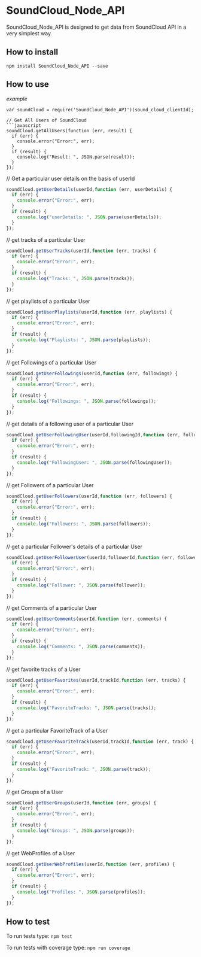 # SoundCloud_Node_API

SoundCloud_Node_API is designed to get data from  SoundCloud API in a very simplest way.

##  How to install
`npm install SoundCloud_Node_API --save`

## How to use

*example*
```
var soundCloud = require('SoundCloud_Node_API')(sound_cloud_clientId);

// Get All Users of SoundCloud
```javascript
soundCloud.getAllUsers(function (err, result) {
  if (err) {
    console.error("Error:", err);
  }
  if (result) {
    console.log("Result: ", JSON.parse(result));
  }
});
```

// Get a particular user details on the basis of userId
```javascript
soundCloud.getUserDetails(userId,function (err, userDetails) {
  if (err) {
    console.error("Error:", err);
  }
  if (result) {
    console.log("userDetails: ", JSON.parse(userDetails));
  }
});
```

// get tracks of a particular User
```javascript
soundCloud.getUserTracks(userId,function (err, tracks) {
  if (err) {
    console.error("Error:", err);
  }
  if (result) {
    console.log("Tracks: ", JSON.parse(tracks));
  }
});
```

// get playlists of a particular User
```javascript
soundCloud.getUserPlaylists(userId,function (err, playlists) {
  if (err) {
    console.error("Error:", err);
  }
  if (result) {
    console.log("Playlists: ", JSON.parse(playlists));
  }
});
```

// get Followings of a particular User
```javascript
soundCloud.getUserFollowings(userId,function (err, followings) {
  if (err) {
    console.error("Error:", err);
  }
  if (result) {
    console.log("Followings: ", JSON.parse(followings));
  }
});
```

// get details of a following user of a particular User
```javascript
soundCloud.getUserFollowingUser(userId,followingId,function (err, followingUser) {
  if (err) {
    console.error("Error:", err);
  }
  if (result) {
    console.log("FollowingUser: ", JSON.parse(followingUser));
  }
});
```

// get Followers of a particular User
```javascript
soundCloud.getUserFollowers(userId,function (err, followers) {
  if (err) {
    console.error("Error:", err);
  }
  if (result) {
    console.log("Followers: ", JSON.parse(followers));
  }
});
```

// get a particular Follower's details of a particular User
```javascript
soundCloud.getUserFollowerUser(userId,followerId,function (err, follower) {
  if (err) {
    console.error("Error:", err);
  }
  if (result) {
    console.log("Follower: ", JSON.parse(follower));
  }
});
```

// get Comments of a particular User
```javascript
soundCloud.getUserComments(userId,function (err, comments) {
  if (err) {
    console.error("Error:", err);
  }
  if (result) {
    console.log("Comments: ", JSON.parse(comments));
  }
});
```

// get favorite tracks of a User
```javascript
soundCloud.getUserFavorites(userId,trackId,function (err, tracks) {
  if (err) {
    console.error("Error:", err);
  }
  if (result) {
    console.log("FavoriteTracks: ", JSON.parse(tracks));
  }
});
```

// get a particular FavoriteTrack of a User
```javascript
soundCloud.getUserFavoriteTrack(userId,trackId,function (err, track) {
  if (err) {
    console.error("Error:", err);
  }
  if (result) {
    console.log("FavoriteTrack: ", JSON.parse(track));
  }
});
```

// get Groups of a User
```javascript
soundCloud.getUserGroups(userId,function (err, groups) {
  if (err) {
    console.error("Error:", err);
  }
  if (result) {
    console.log("Groups: ", JSON.parse(groups));
  }
});
```

// get WebProfiles of a User
```javascript
soundCloud.getUserWebProfiles(userId,function (err, profiles) {
  if (err) {
    console.error("Error:", err);
  }
  if (result) {
    console.log("Profiles: ", JSON.parse(profiles));
  }
});
```

##  How to test

To run tests type: `npm test`

To run tests with coverage type: `npm run coverage`